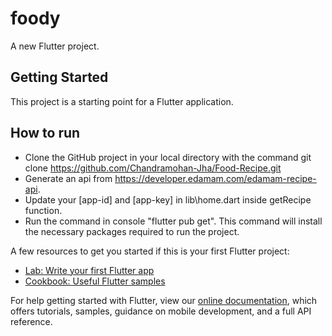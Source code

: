 # foody

A new Flutter project.

## Getting Started

This project is a starting point for a Flutter application.

## How to run
* Clone the GitHub project in your local directory with the command git clone https://github.com/Chandramohan-Jha/Food-Recipe.git
* Generate an api from https://developer.edamam.com/edamam-recipe-api.
* Update your [app-id] and [app-key] in lib\home.dart inside getRecipe function.
* Run the command in console "flutter pub get". This command will install the necessary packages required to run the project.

A few resources to get you started if this is your first Flutter project:

- [Lab: Write your first Flutter app](https://flutter.dev/docs/get-started/codelab)
- [Cookbook: Useful Flutter samples](https://flutter.dev/docs/cookbook)

For help getting started with Flutter, view our
[online documentation](https://flutter.dev/docs), which offers tutorials,
samples, guidance on mobile development, and a full API reference.

